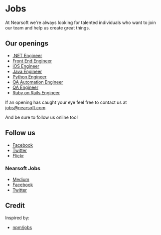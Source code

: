 # Jobs

At Nearsoft we're always looking for talented individuals who want to join our team and help us create great things.

## Our openings

* [.NET Engineer](dot-net.md)
* [Front End Engineer](front-end.md)
* [iOS Engineer](ios.md)
* [Java Engineer](java.md)
* [Python Engineer](python.md)
* [QA Automation Engineer](qa-automation.md)
* [QA Engineer](qa.md)
* [Ruby on Rails Engineer](ror.md)

If an opening has caught your eye feel free to contact us at [jobs@nearsoft.com](mailto:jobs@nearsoft.com).

And be sure to follow us online too!

## Follow us

* [Facebook](https://www.facebook.com/NearsoftInc)
* [Twitter](https://twitter.com/nearsoft)
* [Flickr](https://www.flickr.com/photos/nearsoft)

### Nearsoft Jobs

* [Medium](https://medium.com/nearsoft-jobs)
* [Facebook](https://www.facebook.com/nearsoftjobs)
* [Twitter](https://twitter.com/NearsoftJobs)

## Credit

Inspired by:

* [npm/jobs](https://github.com/npm/jobs)
